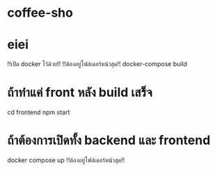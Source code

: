 # coffee-sho
# eiei
!!เปิด docker ไว้ด้วย!!
!!ต้องอยู่โฟล์เดอร์หน้าสุด!!
docker-compose build

# ถ้าทำแค่ front หลัง build เสร็จ 
cd frontend
npm start

# ถ้าต้องการเปิดทั้ง backend และ frontend 
docker compose up
!!ต้องอยู่โฟล์เดอร์หน้าสุด!!